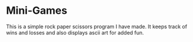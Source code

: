 # Mini-Games
This is a simple rock paper scissors program I have made. It keeps track of wins and losses and also displays ascii art for added fun.
